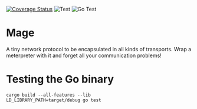 [![Coverage Status](https://coveralls.io/repos/github/dzervas/libmage/badge.svg?branch=master)](https://coveralls.io/github/dzervas/libmage?branch=master)
![Test](https://github.com/dzervas/libmage/workflows/Test/badge.svg)
![Go Test](https://github.com/dzervas/libmage/workflows/Go%20Test/badge.svg)

# Mage

A tiny network protocol to be encapsulated in all kinds of transports.
Wrap a meterpreter with it and forget all your communication problems!

# Testing the Go binary

```shell script
cargo build --all-features --lib
LD_LIBRARY_PATH=target/debug go test
```
